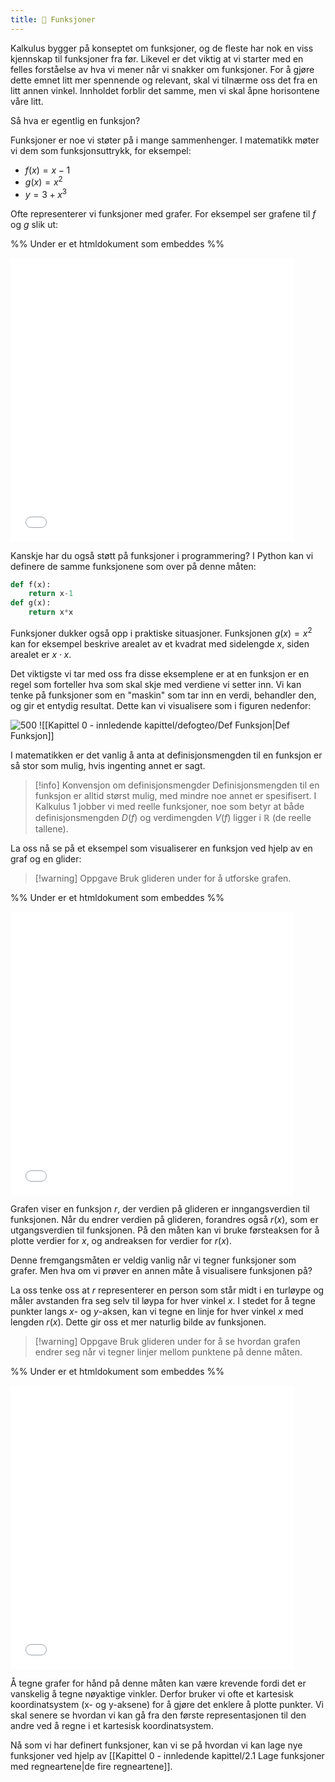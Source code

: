 ```yaml
---
title: 📄 Funksjoner
---
```

Kalkulus bygger på konseptet om funksjoner, og de fleste har nok en viss kjennskap til funksjoner fra før. Likevel er det viktig at vi starter med en felles forståelse av hva vi mener når vi snakker om funksjoner. For å gjøre dette emnet litt mer spennende og relevant, skal vi tilnærme oss det fra en litt annen vinkel. Innholdet forblir det samme, men vi skal åpne horisontene våre litt.

Så hva er egentlig en funksjon?

Funksjoner er noe vi støter på i mange sammenhenger. I matematikk møter vi dem som funksjonsuttrykk, for eksempel:

- $f(x) = x - 1$
- $g(x) = x^2$
- $y = 3 + x^3$


Ofte representerer vi funksjoner med grafer. For eksempel ser grafene til $f$ og $g$ slik ut:

%% Under er et htmldokument som embeddes %%
<iframe src="Files\1.Funksjonerkartesisk_animasjonmal.html"  frameborder="0" scrolling="no" style="aspect-ratio: 1/1; width: 90%"></iframe>


Kanskje har du også støtt på funksjoner i programmering? I Python kan vi definere de samme funksjonene som over på denne måten:

```python {pre}
def f(x):
    return x-1
def g(x):
    return x*x
```

Funksjoner dukker også opp i praktiske situasjoner. Funksjonen $g(x) = x^2$ kan for eksempel beskrive arealet av et kvadrat med sidelengde $x$, siden arealet er $x \cdot x$.

Det viktigste vi tar med oss fra disse eksemplene er at en funksjon er en regel som forteller hva som skal skje med verdiene vi setter inn. Vi kan tenke på funksjoner som en "maskin" som tar inn en verdi, behandler den, og gir et entydig resultat. Dette kan vi visualisere som i figuren nedenfor:
 
![500](Files/funksjoner.svg)
![[Kapittel 0 - innledende kapittel/defogteo/Def Funksjon|Def Funksjon]]

I matematikken er det vanlig å anta at definisjonsmengden til en funksjon er så stor som mulig, hvis ingenting annet er sagt.

> [!info] Konvensjon om definisjonsmengder
> Definisjonsmengden til en funksjon er alltid størst mulig, med mindre noe annet er spesifisert. I Kalkulus 1 jobber vi med reelle funksjoner, noe som betyr at både definisjonsmengden $D(f)$ og verdimengden $V(f)$ ligger i $\mathbb{R}$ (de reelle tallene).

La oss nå se på et eksempel som visualiserer en funksjon ved hjelp av en graf og en glider:

> [!warning] Oppgave 
> Bruk glideren under for å utforske grafen.


%% Under er et htmldokument som embeddes %%
<iframe src="Files\kartesisk_animasjon.html"frameborder="0" scrolling="no" style="aspect-ratio: 1/1; width: 90%"></iframe>

Grafen viser en funksjon $r$, der verdien på glideren er inngangsverdien til funksjonen. Når du endrer verdien på glideren, forandres også $r(x)$, som er utgangsverdien til funksjonen. På den måten kan vi bruke førsteaksen for å plotte verdier for $x$, og andreaksen for verdier for $r(x)$.

Denne fremgangsmåten er veldig vanlig når vi tegner funksjoner som grafer. Men hva om vi prøver en annen måte å visualisere funksjonen på?

La oss tenke oss at $r$ representerer en person som står midt i en turløype og måler avstanden fra seg selv til løypa for hver vinkel $x$. I stedet for å tegne punkter langs $x$- og $y$-aksen, kan vi tegne en linje for hver vinkel $x$ med lengden $r(x)$. Dette gir oss et mer naturlig bilde av funksjonen.

> [!warning] Oppgave 
> Bruk glideren under for å se hvordan grafen endrer seg når vi tegner linjer mellom punktene på denne måten.

%% Under er et htmldokument som embeddes %%
<iframe src="Files\polar_animasjon.html" frameborder="0" scrolling="no" style="aspect-ratio: 1/1; width: 90%"></iframe>

Å tegne grafer for hånd på denne måten kan være krevende fordi det er vanskelig å tegne nøyaktige vinkler. Derfor bruker vi ofte et kartesisk koordinatsystem (x- og y-aksene) for å gjøre det enklere å plotte punkter. Vi skal senere se hvordan vi kan gå fra den første representasjonen til den andre ved å regne i et kartesisk koordinatsystem.

Nå som vi har definert funksjoner, kan vi se på hvordan vi kan lage nye funksjoner ved hjelp av [[Kapittel 0 - innledende kapittel/2.1 Lage funksjoner med regneartene|de fire regneartene]].
